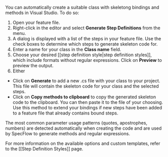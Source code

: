 You can automatically create a suitable class with skeletong bindings and methods in Visual Studio. To do so:

1. Open your feature file.
1. Right-click in the editor and select **Generate Step Definitions** from the menu. 
1. A dialog is displayed with a list of the steps in your feature file. Use the check boxes to determine which steps to generate skeleton code for.
1. Enter a name for your class in the **Class name** field.
1. Choose your desired [[step definition style|step definition styles]], which include formats without regular expressions. Click on **Preview** to preview the output.
1. Either  
  * Click on **Generate** to add a new .cs file with your class to your project. This file will contain the skeleton code for your class and the selected steps.  
  * Click on **Copy methods to clipboard** to copy the generated skeleton code to the clipboard. You can then paste it to the file of your choosing. Use this method to extend your bindings if new steps have been added to a feature file that already contains bound steps.

The most common parameter usage patterns (quotes, apostrophes, numbers) are detected automatically when creating the code and are used by SpecFlow to generate methods and regular expressions. 

For more information on the available options and custom templates, refer to the [[Step Definition Styles]] page.